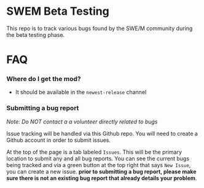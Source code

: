 # SWEM Beta Testing

This repo is to track various bugs found by the SWE/M community during the beta testing phase.

# FAQ

### Where do I get the mod?   

- It should be available in the `newest-release` channel     

### Submitting a bug report
*Note: Do NOT contact a a volunteer directly related to bugs*   

Issue tracking will be handled via this Github repo. You will need to create a Github account in order to submit issues.  

At the top of the page is a tab labeled `Issues`. This will be the primary location to submit any and all bug reports. You can see the current bugs being tracked and via a green button at the top right that says `New Issue`, you can create a new issue. **prior to submitting a bug report, please make sure there is not an existing bug report that already details your problem**.  
